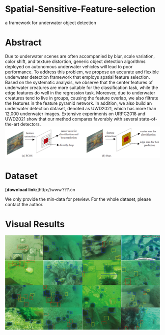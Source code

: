 # Spatial-Sensitive-Feature-selection
a framework for underwater object detection
# Abstract
Due to underwater scenes are often accompanied by blur, scale variation, color shift, and texture distortion, generic object detection algorithms deployed on autonomous underwater vehicles will lead to poor performance. To address this problem, we propose an accurate and flexible underwater detection framework that employs spatial feature selection. Based on the systematic analysis, we observe that the center features of underwater creatures are more suitable for the classification task, while the edge features do well in the regression task. Moreover, due to underwater creatures tend to live in groups, causing the feature overlap, we also filtrate the features in the feature pyramid network. In addition, we also build an underwater detection dataset, denoted as UWD2021, which has more than 12,000 underwater images. Extensive experiments on URPC2018 and UWD2021 show that our method compares favorably with several state-of-the-art detectors.
![picture](https://github.com/caiduoduo12138/spatial-sensitive-feature-selection/blob/main/img1.png)
# Dataset
[**download link:**]http://www.???.cn

We only provide the min-data for preview. For the whole dataset, please contact the author.
# Visual Results
![picture](https://github.com/caiduoduo12138/spatial-sensitive-feature-selection/blob/main/img2.png)
